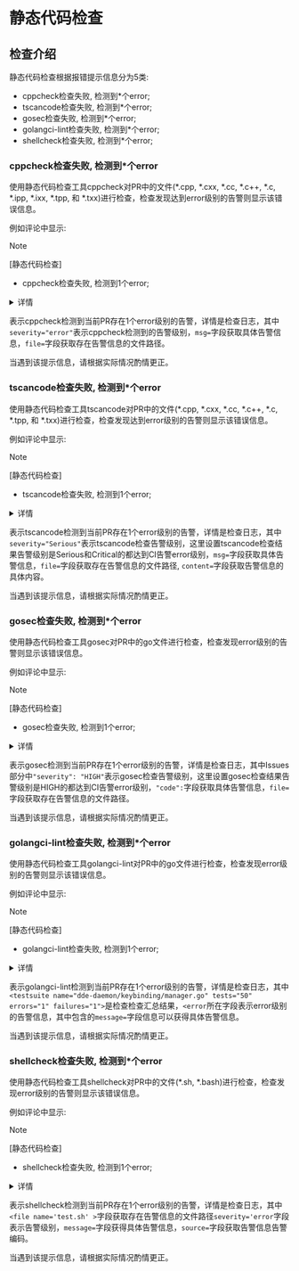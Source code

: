# 静态代码检查

## 检查介绍
静态代码检查根据报错提示信息分为5类:
- cppcheck检查失败, 检测到*个error;
- tscancode检查失败, 检测到*个error;
- gosec检查失败, 检测到*个error;
- golangci-lint检查失败, 检测到*个error;
- shellcheck检查失败, 检测到*个error;

### cppcheck检查失败, 检测到*个error
使用静态代码检查工具cppcheck对PR中的文件(*.cpp, *.cxx, *.cc, *.c++, *.c, *.ipp,
*.ixx, *.tpp, 和 *.txx)进行检查，检查发现达到error级别的告警则显示该错误信息。

例如评论中显示:
> [!Note]
> [静态代码检查]
* cppcheck检查失败, 检测到1个error;
<details>
<summary>详情</summary>

```xml
<?xml version="1.0" encoding="UTF-8"?>
<results version="2">
  <cppcheck version="2.8"/>
    <errors>
      <error id="unusedFunction" severity="error" msg="The function &apos;ExportFeedbackLog&apos; is never used." verbose="The function &apos;ExportFeedbackLog&apos; is never used." cwe="561">
        <location file="src/udcp-daemon/udcp-guard/message_hub.cpp" line="209" column="0"/>
        <symbol>ExportFeedbackLog</symbol>
      </error>
      <error id="unusedFunction" severity="style" msg="The function &apos;GetMachineID&apos; is never used." verbose="The function &apos;GetMachineID&apos; is never used." cwe="561">
        <location file="src/udcp-daemon/udcp-guard/message_hub.cpp" line="103" column="0"/>
        <symbol>GetMachineID</symbol>
      </error>
    </errors>
</results>
```
</details>

表示cppcheck检测到当前PR存在1个error级别的告警，详情是检查日志，其中`severity="error"`表示cppcheck检测到的告警级别，`msg=`字段获取具体告警信息，`file=`字段获取存在告警信息的文件路径。

当遇到该提示信息，请根据实际情况酌情更正。

### tscancode检查失败, 检测到*个error
使用静态代码检查工具tscancode对PR中的文件(*.cpp, *.cxx, *.cc, *.c++, *.c,
*.tpp, 和 *.txx)进行检查，检查发现达到error级别的告警则显示该错误信息。

例如评论中显示:
> [!Note]
> [静态代码检查]
* tscancode检查失败, 检测到1个error;
<details>
<summary>详情</summary>

```xml
<?xml version="1.0" encoding="UTF-8"?>
<results>
    <error file="/home/jenkins/workspace/uos-eagle/uos-exprimental/ci-check/gerrit-static-check-review-pipeline/src/common/base/baseutils.cpp" line="666"
 id="memleak" subid="resourceLeak" severity="Serious" msg="Resource leak: fd" web_identify="{&quot;identify&quot;:&quot;fd&quot;}" func_info="" content="
656:     const std::string &amp;pidBuffer = QString(&quot;%1&quot;).arg(getpid()).toStdString();
657:     ftruncate(fd, 0);
"/>
</results>
```
</details>

表示tscancode检测到当前PR存在1个error级别的告警，详情是检查日志，其中`severity="Serious"`表示tscancode检查告警级别，这里设置tscancode检查结果告警级别是Serious和Critical的都达到CI告警error级别，`msg=`字段获取具体告警信息，`file=`字段获取存在告警信息的文件路径, `content=`字段获取告警信息的具体内容。

当遇到该提示信息，请根据实际情况酌情更正。

### gosec检查失败, 检测到*个error
使用静态代码检查工具gosec对PR中的go文件进行检查，检查发现error级别的告警则显示该错误信息。

例如评论中显示:
> [!Note]
> [静态代码检查]
* gosec检查失败, 检测到1个error;
<details>
<summary>详情</summary>

```json
{
  "Issues": [
    {
      "severity": "HIGH",
      "confidence": "MEDIUM",
      "cwe": {
        "id": "338",
        "url": "https://cwe.mitre.org/data/definitions/338.html"
      },
      "rule_id": "G404",
      "details": "Use of weak random number generator (math/rand instead of crypto/rand)",
      "file": "/home/uos/test/gosec-test/dde-daemon/bluetooth/obex_agent.go",
      "code": "363: \tcharlen := len(charArr)\n364: \tran := rand.New(rand.NewSource(time.Now().Unix()))\n365: \tvar rchar string = \"\"\n",
      "line": "364",
      "column": "9",
      "nosec": false,
      "suppressions": null
    }
  ]
}
```
</details>

表示gosec检测到当前PR存在1个error级别的告警，详情是检查日志，其中Issues部分中`"severity": "HIGH"`表示gosec检查告警级别，这里设置gosec检查结果告警级别是HIGH的都达到CI告警error级别，`"code":`字段获取具体告警信息，`file=`字段获取存在告警信息的文件路径。

当遇到该提示信息，请根据实际情况酌情更正。

### golangci-lint检查失败, 检测到*个error
使用静态代码检查工具golangci-lint对PR中的go文件进行检查，检查发现error级别的告警则显示该错误信息。

例如评论中显示:
> [!Note]
> [静态代码检查]
* golangci-lint检查失败, 检测到1个error;
<details>
<summary>详情</summary>

```xml
<testsuites>
  <testsuite name="dde-daemon/keybinding/manager.go" tests="50" errors="1" failures="1">
    <testcase name="typecheck" classname="dde-daemon/keybinding/manager.go:137:32">
      <error message="dde-daemon/keybinding/manager.go:137:32: undefined: SpecialKeycodeMapKey" type=""><![CDATA[: undefined: SpecialKeycodeMapKey
Category: typecheck
File: dde-daemon/keybinding/manager.go
Line: 137
Details:        specialKeycodeBindingList map[SpecialKeycodeMapKey]func()]]></error>
    </testcase>
    <testcase name="typecheck" classname="dde-daemon/keybinding/manager.go:140:25">
      <failure message="dde-daemon/keybinding/manager.go:140:25: undefined: AudioController" type=""><![CDATA[: undefined: AudioController
Category: typecheck
File: dde-daemon/keybinding/manager.go
Line: 140
Details:        audioController       *AudioController]]></failure>
    </testcase>
  </testsuite>
</testsuites>
</results>
```
</details>

表示golangci-lint检测到当前PR存在1个error级别的告警，详情是检查日志，其中`<testsuite name="dde-daemon/keybinding/manager.go" tests="50" errors="1" failures="1">`是检查检查汇总结果，`<error`所在字段表示error级别的告警信息，其中包含的`message=`字段信息可以获得具体告警信息。

当遇到该提示信息，请根据实际情况酌情更正。

### shellcheck检查失败, 检测到*个error
使用静态代码检查工具shellcheck对PR中的文件(*.sh, *.bash)进行检查，检查发现error级别的告警则显示该错误信息。

例如评论中显示:
> [!Note]
> [静态代码检查]
* shellcheck检查失败, 检测到1个error;
<details>
<summary>详情</summary>

```xml
<?xml version='1.0' encoding='UTF-8'?>
<checkstyle version='4.3'>
<file name='test.sh' >
<error line='1' column='1' severity='error' message='Tips depend on target shell and yours is unknown. Add a shebang or a &#39;shell&#39; directive.' source='ShellCheck.SC2148' />
<error line='3' column='6' severity='warning' message='lshw is referenced but not assigned.' source='ShellCheck.SC2154' />
<error line='3' column='6' severity='info' message='Double quote to prevent globbing and word splitting.' source='ShellCheck.SC2086' />
</file>
</checkstyle>
```
</details>

表示shellcheck检测到当前PR存在1个error级别的告警，详情是检查日志，其中`<file name='test.sh' >`字段获取存在告警信息的文件路径`severity='error`字段表示告警级别，`message=`字段获得具体告警信息，`source=`字段获取告警信息告警编码。

当遇到该提示信息，请根据实际情况酌情更正。